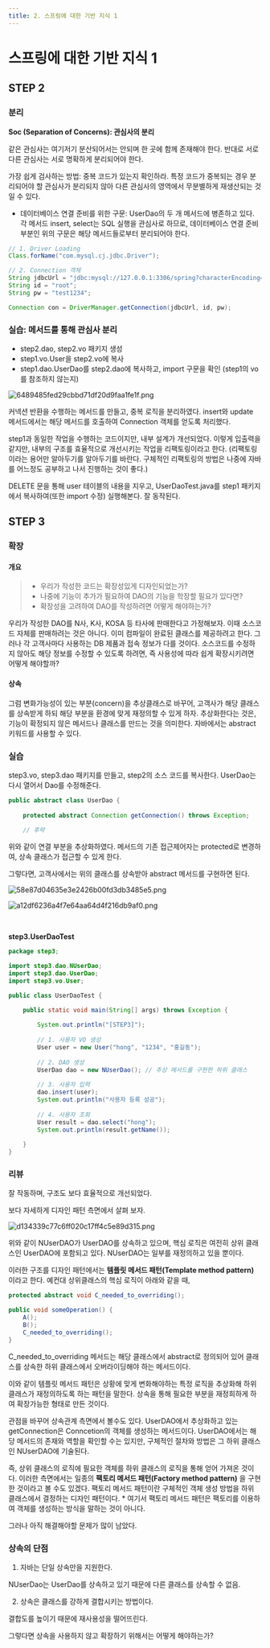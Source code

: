 ```yaml
---
title: 2. 스프링에 대한 기반 지식 1
---
```


# 스프링에 대한 기반 지식 1

## STEP 2

 ### 분리
 
 **Soc (Separation of Concerns): 관심사의 분리**
 
 같은 관심사는 여기저기 분산되어서는 안되며 한 곳에 함께 존재해야 한다. 반대로 서로 다른 관심사는 서로 명확하게 분리되어야 한다.
 
 가장 쉽게 검사하는 방법: 중복 코드가 있는지 확인하라. 특정 코드가 중복되는 경우 분리되어야 할 관심사가 분리되지 않아 다른 관심사의 영역에서 무분별하게 재생산되는 것일 수 있다.
 
 - 데이터베이스 연결 준비를 위한 구문: UserDao의 두 개 메서드에 병존하고 있다. 각 메서드 insert, select는 SQL 실행을 관심사로 하므로, 데이터베이스 연결 준비 부분인 위의 구문은 해당 메서드들로부터 분리되어야 한다.

```java
// 1. Driver Loading
Class.forName("com.mysql.cj.jdbc.Driver");

// 2. Connection 객체
String jdbcUrl = "jdbc:mysql://127.0.0.1:3306/spring?characterEncoding=UTF-8&serverTimezone=UTC&useSSL=false&allowPublicKeyRetrieval=true";
String id = "root";
String pw = "test1234";

Connection con = DriverManager.getConnection(jdbcUrl, id, pw);
```

### 실습: 메서드를 통해 관심사 분리

- step2.dao, step2.vo 패키지 생성
- step1.vo.User을 step2.vo에 복사
- step1.dao.UserDao를 step2.dao에 복사하고, import 구문을 확인 (step1의 vo를 참조하지 않는지)

![6489485fed29cbbd71df20d9faa1fe1f.png](Assets/6489485fed29cbbd71df20d9faa1fe1f.png)

커넥션 반환을 수행하는 메서드를 만들고, 중복 로직을 분리하였다. insert와 update 메서드에서는 해당 메서드를 호출하여 Connection 객체를 얻도록 처리했다.

step1과 동일한 작업을 수행하는 코드이지만, 내부 설계가 개선되었다. 이렇게 입출력을 같지만, 내부의 구조를 효율적으로 개선시키는 작업을 리팩토링이라고 한다. (리팩토링이라는 용어만 알아두기를 알아두기를 바란다. 구체적인 리팩토링의 방법은 나중에 자바를 어느정도 공부하고 나서 진행하는 것이 좋다.)

DELETE 문을 통해 user 테이블의 내용을 지우고, UserDaoTest.java를 step1 패키지에서 복사하여(또한 import 수정) 실행해본다. 잘 동작된다.

## STEP 3

### 확장

#### 개요

> - 우리가 작성한 코드는 확장성있게 디자인되었는가?  
> - 나중에 기능이 추가가 필요하여 DAO의 기능을 학장할 필요가 있다면?  
> - 확장성을 고려하여 DAO를 작성하려면 어떻게 해야하는가?

우리가 작성한 DAO를 N사, K사, KOSA 등 타사에 판매한다고 가정해보자. 이때 소스코드 자체를 판매하려는 것은 아니다. 이미 컴파일이 완료된 클래스를 제공하려고 한다. 그러나 각 고객사마다 사용하는 DB 제품과 접속 정보가 다를 것이다. 소스코드를 수정하지 않아도 해당 정보를 수정할 수 있도록 하려면, 즉 사용성에 따라 쉽게 확장시키려면 어떻게 해야할까?

#### 상속

그럼 변화가능성이 있는 부분(concern)을 추상클래스로 바꾸어, 고객사가 해당 클래스를 상속받게 하되 해당 부분을 환경에 맞게 재정의할 수 있게 하자. 추상화한다는 것은, 기능이 확정되지 않은 메서드나 클래스를 만드는 것을 의미한다. 자바에서는 abstract 키워드를 사용할 수 있다.


### 실습

step3.vo, step3.dao 패키지를 만들고, step2의 소스 코드를 복사한다. UserDao는 다시 열어서 Dao를 수정해준다.

```java
public abstract class UserDao {
	
	protected abstract Connection getConnection() throws Exception;
	
    // 후략
```

위와 같이 연결 부분을 추상화하였다. 메서드의 기존 접근제어자는 protected로 변경하여, 상속 클래스가 접근할 수 있게 한다.

그렇다면, 고객사에서는 위의 클래스를 상속받아 abstract 메서드를 구현하면 된다.

![58e87d04635e3e2426b00fd3db3485e5.png](Assets/58e87d04635e3e2426b00fd3db3485e5.png)

![a12df6236a4f7e64aa64d4f216db9af0.png](Assets/a12df6236a4f7e64aa64d4f216db9af0.png)

&nbsp;

**step3.UserDaoTest**

```java
package step3;

import step3.dao.NUserDao;
import step3.dao.UserDao;
import step3.vo.User;

public class UserDaoTest {

	public static void main(String[] args) throws Exception {
		
		System.out.println("[STEP3]");
		
		// 1. 사용자 VO 생성
		User user = new User("hong", "1234", "홍길동");
		
		// 2. DAO 생성
		UserDao dao = new NUserDao(); // 추상 메서드를 구현한 하위 클래스
		
		// 3. 사용자 입력
		dao.insert(user);
		System.out.println("사용자 등록 성공");
		
		// 4. 사용자 조회
		User result = dao.select("hong");
		System.out.println(result.getName());
		
	}
}

```

### 리뷰

잘 작동하며, 구조도 보다 효율적으로 개선되었다. 

보다 자세하게 디자인 패턴 측면에서 살펴 보자. 

![d134339c77c6ff020c17ff4c5e89d315.png](Assets/d134339c77c6ff020c17ff4c5e89d315.png "d134339c77c6ff020c17ff4c5e89d315.png")

위와 같이 NUserDAO가 UserDAO를 상속하고 있으며, 핵심 로직은 여전히 상위 클래스인 UserDAO에 포함되고 있다. NUserDAO는 일부를 재정의하고 있을 뿐이다.

이러한 구조를 디자인 패턴에서는 **템플릿 메서드 패턴(Template method pattern)** 이라고 한다. 예컨대 상위클래스의 핵심 로직이 아래와 같을 때,

```java
protected abstract void C_needed_to_overriding();

public void someOperation() {
    A();
    B();
    C_needed_to_overriding();
}
```

C_needed_to_overriding 메서드는 해당 클래스에서 abstract로 정의되어 있어 클래스를 상속한 하위 클래스에서 오버라이딩해야 하는 메서드이다.

이와 같이 템플릿 메서드 패턴은 상황에 맞게 변화해야하는 특정 로직을 추상화해 하위 클래스가 재정의하도록 하는 패턴을 말한다. 상속을 통해 필요한 부분을 재정희하게 하여 확장가능한 형태로 만든 것이다.

관점을 바꾸어 상속관계 측면에서 볼수도 있다. UserDAO에서 추상화하고 있는 getConnection은 Conncetion의 객체를 생성하는 메서드이다. UserDAO에서는 해당 메서드의 존재와 역할을 확인할 수는 있지만, 구체적인 절차와 방법은 그 하위 클래스인 NUserDAO에 기술된다.

즉, 상위 클래스의 로직에 필요한 객체를 하위 클래스의 로직을 통해 얻어 가져온 것이다. 이러한 측면에서는 일종의 **팩토리 메서드 패턴(Factory method pattern)** 을 구현한 것이라고 볼 수도 있겠다. 팩토리 메서드 패턴이란 구체적인 객체 생성 방법을 하위 클래스에서 결정하는 디자인 패턴이다. \* 여기서 팩토리 메서드 패턴은 팩토리를 이용하여 객체를 생성하는 방식을 말하는 것이 아니다.

그러나 아직 해결해야할 문제가 많이 남았다.

### 상속의 단점

1. 자바는 단일 상속만을 지원한다.

NUserDao는 UserDao를 상속하고 있기 때문에 다른 클래스를 상속할 수 없음.

2. 상속은 클래스를 강하게 결합시키는 방법이다.

결합도를 높이기 때문에 재사용성을 떨어뜨린다.


그렇다면 상속을 사용하지 않고 확장하기 위해서는 어떻게 해야하는가?